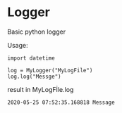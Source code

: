 # Logger
Basic python logger

Usage:

    import datetime

    log = MyLogger("MyLogFile")
    log.log("Messge")

result in MyLogFİle.log
  
    2020-05-25 07:52:35.168818 Message
